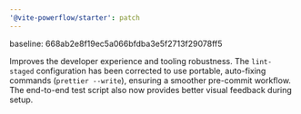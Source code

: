 ```yaml
---
'@vite-powerflow/starter': patch
---
```

baseline: 668ab2e8f19ec5a066bfdba3e5f2713f29078ff5


Improves the developer experience and tooling robustness. The `lint-staged` configuration has been corrected to use portable, auto-fixing commands (`prettier --write`), ensuring a smoother pre-commit workflow. The end-to-end test script also now provides better visual feedback during setup.
